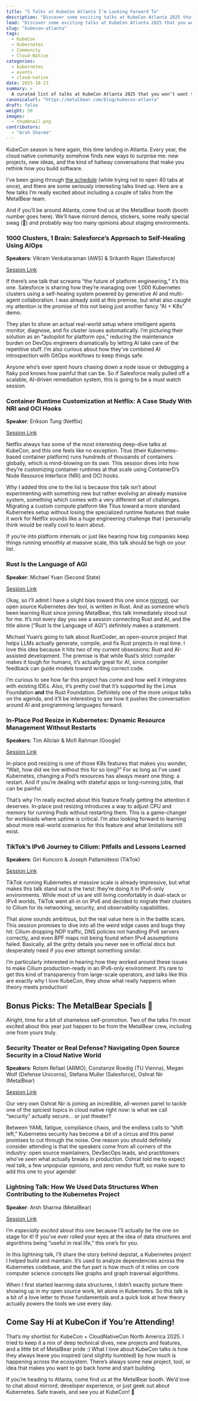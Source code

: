 ```yaml
---
title: "5 Talks at KubeCon Atlanta I'm Looking Forward To"
description: "Discover some exciting talks at KubeCon Atlanta 2025 that you won’t want to miss, from Salesforce’s AI-powered self-healing clusters to TikTok’s IPv6 journey with Cilium, plus insights from the MetalBear team’s own sessions."
lead: "Discover some exciting talks at KubeCon Atlanta 2025 that you won’t want to miss, featuring AI-powered infrastructure, large-scale Kubernetes deployments, and insights from the MetalBear team."
slug: "kubecon-atlanta"
tags:
  - KubeCon
  - Kubernetes
  - Community
  - Cloud-Native
categories:
  - kubernetes
  - events
  - cloud-native
date: 2025-10-23
summary: >
  A curated list of talks at KubeCon Atlanta 2025 that you won’t want to miss, featuring Salesforce's AI-powered self-healing clusters, Netflix's container runtime customization, TikTok's IPv6 migration to Cilium, Google's in-place pod resizing, and special sessions from the MetalBear team.
canonicalurl: "https://metalbear.com/blog/kubecon-atlanta"
draft: false
weight: 50
images:
  - thumbnail.png
contributors:
  - "Arsh Sharma"
---
```


KubeCon season is here again, this time landing in Atlanta. Every year, the cloud native community somehow finds new ways to surprise me: new projects, new ideas, and the kind of hallway conversations that make you rethink how you build software.

I’ve been going through [the schedule](https://kccncna2025.sched.com/?iframe=no) (while trying not to open 40 tabs at once), and there are some seriously interesting talks lined up. Here are a few talks I’m really excited about including a couple of talks from the MetalBear team.

And if you’ll be around Atlanta, come find us at the MetalBear booth (booth number goes here). We’ll have mirrord demos, stickers, some really special swag (🤫) and probably way too many opinions about staging environments.

### 1000 Clusters, 1 Brain: Salesforce’s Approach to Self-Healing Using AIOps

**Speakers**: Vikram Venkataraman (AWS) & Srikanth Rajan (Salesforce)

[Session Link](https://kccncna2025.sched.com/event/27FVk/1000-clusters-1-brain-salesforces-approach-to-self-healing-using-aiops-vikram-venkataraman-aws-srikanth-rajan-salesforce?iframe=no)

If there’s one talk that screams “the future of platform engineering,” it’s this one. Salesforce is sharing how they’re managing over 1,000 Kubernetes clusters using a self-healing system powered by generative AI and multi-agent collaboration. I was already sold at this premise, but what also caught my attention is the promise of this not being just another fancy “AI + K8s” demo. 

They plan to show an actual real-world setup where intelligent agents monitor, diagnose, and fix cluster issues automatically. I’m picturing their solution as an “autopilot for platform ops,” reducing the maintenance burden on DevOps engineers dramatically by letting AI take care of the repetitive stuff. I’m also curious about how they’ve combined AI introspection with GitOps workflows to keep things safe. 

Anyone who’s ever spent hours chasing down a node issue or debugging a flaky pod knows how painful that can be. So if Salesforce really pulled off a scalable, AI-driven remediation system, this is going to be a must watch session.

### Container Runtime Customization at Netflix: A Case Study With NRI and OCI Hooks

**Speaker**: Erikson Tung (Netflix)

[Session Link](https://kccncna2025.sched.com/event/27Fbb/container-runtime-customization-at-netflix-a-case-study-with-nri-and-oci-hooks-erikson-tung-netflix?iframe=no&w=100%&sidebar=yes&bg=no)

Netflix always has some of the most interesting deep-dive talks at KubeCon, and this one feels like no exception. Titus (their Kubernetes-based container platform) runs hundreds of thousands of containers globally, which is mind-blowing on its own. This session dives into how they’re customizing container runtimes at that scale using ContainerD’s Node Resource Interface (NRI) and OCI hooks.

Why I added this one to the list is because this talk isn’t about experimenting with something new but rather evolving an already massive system, something which comes with a very different set of challenges. Migrating a custom compute platform like Titus toward a more standard Kubernetes setup without losing the specialized runtime features that make it work for Netflix sounds like a huge engineering challenge that I personally think would be really cool to learn about.

If you’re into platform internals or just like hearing how big companies keep things running smoothly at massive scale, this talk should be high on your list.

### **Rust Is the Language of AGI**

**Speaker**: Michael Yuan (Second State)

[Session Link](https://kccncna2025.sched.com/event/27FV4/rust-is-the-language-of-agi-michael-yuan-second-state?iframe=no)

Okay, so I’ll admit I have a slight bias toward this one since [mirrord](https://metalbear.com/mirrord/), our open source Kubernetes dev tool, is written in Rust. And as someone who’s been learning Rust since joining MetalBear, this talk immediately stood out for me. It’s not every day you see a session connecting Rust and AI, and the title alone (“Rust Is the Language of AGI”) definitely makes a statement.

Michael Yuan’s going to talk about RustCoder, an open-source project that helps LLMs actually generate, compile, and fix Rust projects in real time. I love this idea because it hits two of my current obsessions: Rust and AI-assisted development. The premise is that while Rust’s strict compiler makes it tough for humans, it’s actually great for AI, since compiler feedback can guide models toward writing correct code.

I’m curious to see how far this project has come and how well it integrates with existing IDEs. Also, it’s pretty cool that it’s supported by the Linux Foundation **and** the Rust Foundation. Definitely one of the more unique talks on the agenda, and it’ll be interesting to see how it pushes the conversation around AI and programming languages forward.

### In-Place Pod Resize in Kubernetes: Dynamic Resource Management Without Restarts

**Speakers**: Tim Allclair & Mofi Rahman (Google)

[Session Link](https://kccncna2025.sched.com/event/27FdF/in-place-pod-resize-in-kubernetes-dynamic-resource-management-without-restarts-tim-allclair-mofi-rahman-google?iframe=no)

In-place pod resizing is one of those K8s features that makes you wonder, “Wait, how did we live without this for so long?” For as long as I’ve used Kubernetes, changing a Pod’s resources has always meant one thing: a restart. And if you’re dealing with stateful apps or long-running jobs, that can be painful.

That’s why I’m really excited about this feature finally getting the attention it deserves. In-place pod resizing introduces a way to adjust CPU and memory for running Pods without restarting them. This is a game-changer for workloads where uptime is critical. I’m also looking forward to learning about more real-world scenarios for this feature and what limitations still exist.

### TikTok’s IPv6 Journey to Cilium: Pitfalls and Lessons Learned

**Speakers**: Giri Kuncoro & Joseph Pallamidessi (TikTok)

[Session Link](https://kccncna2025.sched.com/event/27FbS/tiktoks-ipv6-journey-to-cilium-pitfalls-and-lessons-learned-giri-kuncoro-joseph-pallamidessi-tiktok?iframe=no)

TikTok running Kubernetes at massive scale is already impressive, but what makes this talk stand out is the twist: they’re doing it in IPv6-only environments. While most of us are still living comfortably in dual-stack or IPv4 worlds, TikTok went all-in on IPv6 and decided to migrate their clusters to Cilium for its networking, security, and observability capabilities.

That alone sounds ambitious, but the real value here is in the battle scars. This session promises to dive into all the weird edge cases and bugs they hit: Cilium dropping NDP traffic, DNS policies not handling IPv6 servers correctly, and even BPF maps not being found when IPv4 assumptions failed. Basically, all the gritty details you never see in official docs but desperately need if you ever attempt something similar.

I’m particularly interested in hearing how they worked around these issues to make Cilium production-ready in an IPv6-only environment. It’s rare to get this kind of transparency from large-scale operators, and talks like this are exactly why I love KubeCon, they show what really happens when theory meets production!

## Bonus Picks: The MetalBear Specials 🐻

Alright, time for a bit of shameless self-promotion. Two of the talks I’m most excited about this year just happen to be from the MetalBear crew, including one from yours truly. 

### Security Theater or Real Defense? Navigating Open Source Security in a Cloud Native World

**Speakers**: Rotem Refael (ARMO), Constanze Roedig (TU Vienna), Megan Wolf (Defense Unicorns), Stefana Muller (Salesforce), Oshrat Nir (MetalBear)

[Session Link](https://kccncna2025.sched.com/event/27Fc5/security-theater-or-real-defense-navigating-open-source-security-in-a-cloud-native-world-rotem-refael-armo-constanze-roedig-technical-university-of-vienna-megan-wolf-defense-unicorns-stefana-muller-salesforce-oshrat-nir-independent?iframe=no)

Our very own Oshrat Nir is joining an incredible, all-women panel to tackle one of the spiciest topics in cloud native right now: is what we call “security” actually secure… or just theater?

Between YAML fatigue, compliance chaos, and the endless calls to “shift left,” Kubernetes security has become a bit of a circus and this panel promises to cut through the noise. One reason you should definitely consider attending is that the speakers come from all corners of the industry: open source maintainers, DevSecOps leads, and practitioners who’ve seen what actually breaks in production. Oshrat told me to expect real talk, a few unpopular opinions, and zero vendor fluff, so make sure to add this one to your agenda!

### Lightning Talk: How We Used Data Structures When Contributing to the Kubernetes Project

**Speaker**: Arsh Sharma (MetalBear)

[Session Link](https://kccncna2025.sched.com/event/27Fbz/cl-lightning-talk-how-we-used-data-structures-when-contributing-to-the-kubernetes-project-arsh-sharma-metalbear?iframe=no)

I’m *especially excited* about this one because I’ll actually be the one on stage for it! If you’ve ever rolled your eyes at the idea of data structures and algorithms being “useful in real life,” this one’s for you.

In this lightning talk, I’ll share the story behind depstat, a Kubernetes project I helped build and maintain. It’s used to analyze dependencies across the Kubernetes codebase, and the fun part is how much of it relies on core computer science concepts like graphs and graph traversal algorithms.

When I first started learning data structures, I didn’t exactly picture them showing up in my open source work, let alone in Kubernetes. So this talk is a bit of a love letter to those fundamentals and a quick look at how theory actually powers the tools we use every day.

## Come Say Hi at KubeCon if You’re Attending!

That’s my shortlist for KubeCon + CloudNativeCon North America 2025. I tried to keep it a mix of deep technical dives, new projects and features, and a little bit of MetalBear pride :) What I love about KubeCon talks is how they always leave you inspired (and slightly humbled) by how much is happening across the ecosystem. There’s always some new project, tool, or idea that makes you want to go back home and start building.

If you’re heading to Atlanta, come find us at the MetalBear booth. We’d love to chat about mirrord, developer experience, or just geek out about Kubernetes. Safe travels, and see you at KubeCon! 🚀